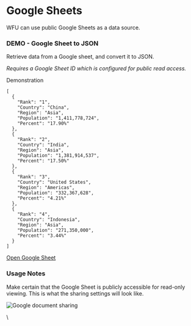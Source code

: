 # Google Sheets

WFU can use public Google Sheets as a data source.

### DEMO - Google Sheet to JSON <a href="#demo---google-sheet-to-json" id="demo---google-sheet-to-json"></a>

Retrieve data from a Google sheet, and convert it to JSON.

_Requires a Google Sheet ID which is configured for public read access._

Demonstration

```
[
  {
    "Rank": "1",
    "Country": "China",
    "Region": "Asia",
    "Population": "1,411,778,724",
    "Percent": "17.90%"
  },
  {
    "Rank": "2",
    "Country": "India",
    "Region": "Asia",
    "Population": "1,381,914,537",
    "Percent": "17.50%"
  },
  {
    "Rank": "3",
    "Country": "United States",
    "Region": "Americas",
    "Population": "332,367,628",
    "Percent": "4.21%"
  },
  {
    "Rank": "4",
    "Country": "Indonesia",
    "Region": "Asia",
    "Population": "271,350,000",
    "Percent": "3.44%"  
  }
]
```

[Open Google Sheet](https://docs.google.com/spreadsheets/d/16lPOiFz5Ow-FTro5SWS-m00fNhRjgsiyeSBdme3gKX0/edit#gid=0)

### Usage Notes <a href="#usage-notes" id="usage-notes"></a>

Make certain that the Google Sheet is publicly accessible for read-only viewing. This is what the sharing settings will look like.

![Google document sharing](https://wfu.sygnal.com/docs/datasources/google-sheet-data/images/sharing.png)

\
